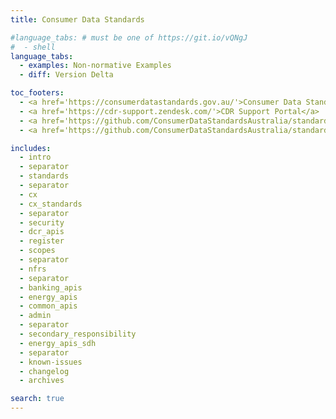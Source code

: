 ```yaml
---
title: Consumer Data Standards

#language_tabs: # must be one of https://git.io/vQNgJ
#  - shell
language_tabs:
  - examples: Non-normative Examples
  - diff: Version Delta

toc_footers:
  - <a href='https://consumerdatastandards.gov.au/'>Consumer Data Standards Home</a>
  - <a href='https://cdr-support.zendesk.com/'>CDR Support Portal</a>
  - <a href='https://github.com/ConsumerDataStandardsAustralia/standards'>CDR Standards on GitHub</a>
  - <a href='https://github.com/ConsumerDataStandardsAustralia/standards-maintenance'>CDR Maintenance on GitHub</a>

includes:
  - intro
  - separator
  - standards
  - separator
  - cx
  - cx_standards
  - separator
  - security
  - dcr_apis
  - register
  - scopes
  - separator
  - nfrs
  - separator
  - banking_apis
  - energy_apis
  - common_apis
  - admin
  - separator
  - secondary_responsibility
  - energy_apis_sdh
  - separator
  - known-issues
  - changelog
  - archives

search: true
---
```

